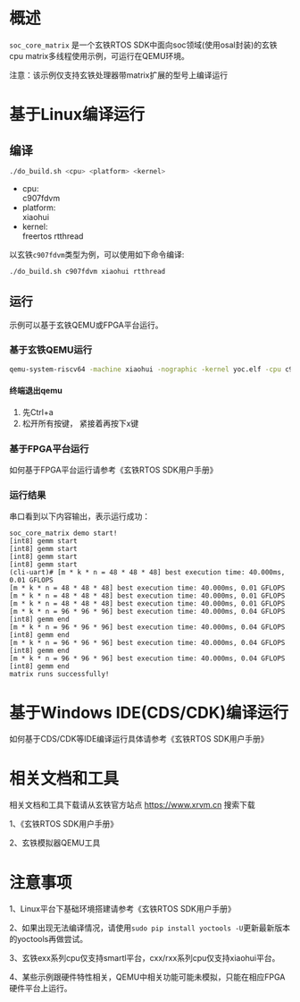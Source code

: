 # 概述

`soc_core_matrix` 是一个玄铁RTOS SDK中面向soc领域(使用osal封装)的玄铁cpu matrix多线程使用示例，可运行在QEMU环境。

注意：该示例仅支持玄铁处理器带matrix扩展的型号上编译运行

# 基于Linux编译运行

## 编译

```bash
./do_build.sh <cpu> <platform> <kernel>
```
- cpu: <br />
        c907fdvm
- platform: <br />
        xiaohui
- kernel: <br />
        freertos rtthread

以玄铁`c907fdvm`类型为例，可以使用如下命令编译:
```bash
./do_build.sh c907fdvm xiaohui rtthread
```

## 运行

示例可以基于玄铁QEMU或FPGA平台运行。

### 基于玄铁QEMU运行

```bash
qemu-system-riscv64 -machine xiaohui -nographic -kernel yoc.elf -cpu c907fdvm
```

#### 终端退出qemu

1. 先Ctrl+a
2. 松开所有按键， 紧接着再按下x键

### 基于FPGA平台运行

如何基于FPGA平台运行请参考《玄铁RTOS SDK用户手册》

### 运行结果

串口看到以下内容输出，表示运行成功：

```cli
soc_core_matrix demo start!
[int8] gemm start
[int8] gemm start
[int8] gemm start
[int8] gemm start
(cli-uart)# [m * k * n = 48 * 48 * 48] best execution time: 40.000ms, 0.01 GFLOPS
[m * k * n = 48 * 48 * 48] best execution time: 40.000ms, 0.01 GFLOPS
[m * k * n = 48 * 48 * 48] best execution time: 40.000ms, 0.01 GFLOPS
[m * k * n = 48 * 48 * 48] best execution time: 40.000ms, 0.01 GFLOPS
[m * k * n = 96 * 96 * 96] best execution time: 40.000ms, 0.04 GFLOPS
[int8] gemm end
[m * k * n = 96 * 96 * 96] best execution time: 40.000ms, 0.04 GFLOPS
[int8] gemm end
[m * k * n = 96 * 96 * 96] best execution time: 40.000ms, 0.04 GFLOPS
[int8] gemm end
[m * k * n = 96 * 96 * 96] best execution time: 40.000ms, 0.04 GFLOPS
[int8] gemm end
matrix runs successfully!
```

# 基于Windows IDE(CDS/CDK)编译运行

如何基于CDS/CDK等IDE编译运行具体请参考《玄铁RTOS SDK用户手册》

# 相关文档和工具

相关文档和工具下载请从玄铁官方站点 https://www.xrvm.cn 搜索下载

1、《玄铁RTOS SDK用户手册》

2、玄铁模拟器QEMU工具


# 注意事项

1、Linux平台下基础环境搭建请参考《玄铁RTOS SDK用户手册》

2、如果出现无法编译情况，请使用`sudo pip install yoctools -U`更新最新版本的yoctools再做尝试。

3、玄铁exx系列cpu仅支持smartl平台，cxx/rxx系列cpu仅支持xiaohui平台。

4、某些示例跟硬件特性相关，QEMU中相关功能可能未模拟，只能在相应FPGA硬件平台上运行。


